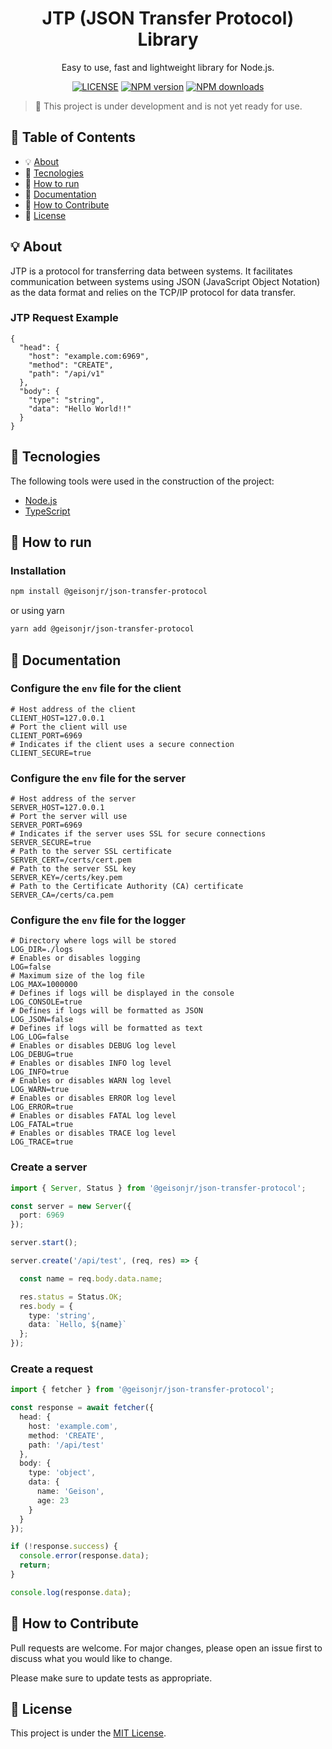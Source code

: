 <h1 align="center">
  JTP (JSON Transfer Protocol) Library
</h1>
<div align="center">

Easy to use, fast and lightweight library for Node.js.

</div>

<div align="center">

[![LICENSE](https://img.shields.io/github/license/geisonjr/json-transfer-protocol?style=flat)](https://github.com/GeisonJr/json-transfer-protocol/blob/main/LICENSE)
[![NPM version](https://img.shields.io/npm/v/@geisonjr/json-transfer-protocol?style=flat)](https://npmjs.com/package/@geisonjr/json-transfer-protocol)
[![NPM downloads](https://img.shields.io/npm/dt/@geisonjr/json-transfer-protocol?style=flat)](https://npmjs.com/package/@geisonjr/json-transfer-protocol)

</div>

> :construction: This project is under development and is not yet ready for use.

## :link: Table of Contents

- :bulb: [About](#bulb-about)
- :rocket: [Tecnologies](#rocket-tecnologies)
- :construction_worker: [How to run](#construction_worker-how-to-run)
- :book: [Documentation](#book-documentation)
- :handshake: [How to Contribute](#handshake-how-to-contribute)
- :memo: [License](#memo-license)

## :bulb: About

JTP is a protocol for transferring data between systems. It facilitates communication between systems using JSON (JavaScript Object Notation) as the data format and relies on the TCP/IP protocol for data transfer.

### JTP Request Example

```jsonc
{
  "head": {
    "host": "example.com:6969",
    "method": "CREATE",
    "path": "/api/v1"
  },
  "body": {
    "type": "string",
    "data": "Hello World!!"
  }
}
```

## :rocket: Tecnologies

The following tools were used in the construction of the project:

- [Node.js](https://nodejs.org/en/)
- [TypeScript](https://www.typescriptlang.org/)

## :construction_worker: How to run

### Installation

```bash
npm install @geisonjr/json-transfer-protocol
```

or using yarn

```bash
yarn add @geisonjr/json-transfer-protocol
```

## :book: Documentation

### Configure the `env` file for the client

```.env
# Host address of the client
CLIENT_HOST=127.0.0.1
# Port the client will use
CLIENT_PORT=6969
# Indicates if the client uses a secure connection
CLIENT_SECURE=true
```

### Configure the `env` file for the server

```.env
# Host address of the server
SERVER_HOST=127.0.0.1
# Port the server will use
SERVER_PORT=6969
# Indicates if the server uses SSL for secure connections
SERVER_SECURE=true
# Path to the server SSL certificate
SERVER_CERT=/certs/cert.pem
# Path to the server SSL key
SERVER_KEY=/certs/key.pem
# Path to the Certificate Authority (CA) certificate
SERVER_CA=/certs/ca.pem
```

### Configure the `env` file for the logger

```.env
# Directory where logs will be stored
LOG_DIR=./logs
# Enables or disables logging
LOG=false
# Maximum size of the log file
LOG_MAX=1000000
# Defines if logs will be displayed in the console
LOG_CONSOLE=true
# Defines if logs will be formatted as JSON
LOG_JSON=false
# Defines if logs will be formatted as text
LOG_LOG=false
# Enables or disables DEBUG log level
LOG_DEBUG=true
# Enables or disables INFO log level
LOG_INFO=true
# Enables or disables WARN log level
LOG_WARN=true
# Enables or disables ERROR log level
LOG_ERROR=true
# Enables or disables FATAL log level
LOG_FATAL=true
# Enables or disables TRACE log level
LOG_TRACE=true
```

### Create a server

```typescript
import { Server, Status } from '@geisonjr/json-transfer-protocol';

const server = new Server({
  port: 6969
});

server.start();

server.create('/api/test', (req, res) => {

  const name = req.body.data.name;

  res.status = Status.OK;
  res.body = {
    type: 'string',
    data: `Hello, ${name}`
  };
});
```

### Create a request

```typescript
import { fetcher } from '@geisonjr/json-transfer-protocol';

const response = await fetcher({
  head: {
    host: 'example.com',
    method: 'CREATE',
    path: '/api/test'
  },
  body: {
    type: 'object',
    data: {
      name: 'Geison',
      age: 23
    }
  }
});

if (!response.success) {
  console.error(response.data);
  return;
}

console.log(response.data);
```

## :handshake: How to Contribute

Pull requests are welcome. For major changes, please open an issue first to
discuss what you would like to change.

Please make sure to update tests as appropriate.

## :memo: License

This project is under the
[MIT License](https://github.com/GeisonJr/json-transfer-protocol/blob/main/LICENSE).
